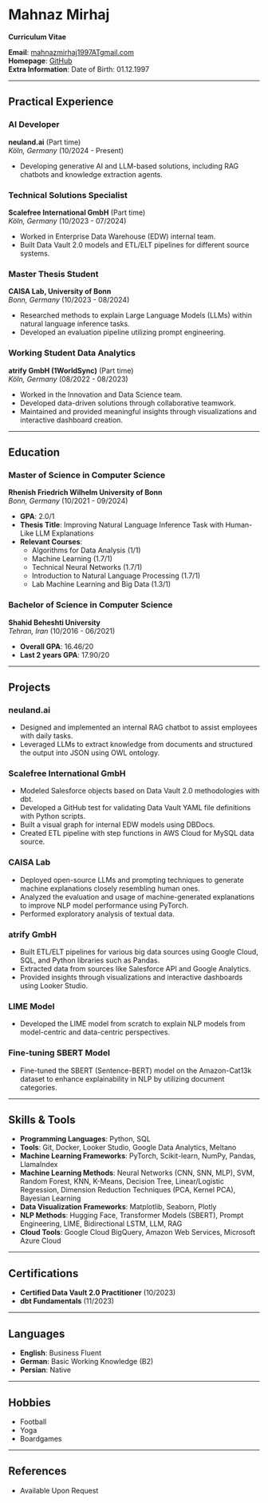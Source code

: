 # Mahnaz Mirhaj  
**Curriculum Vitae**  


**Email**: [mahnazmirhaj1997ATgmail.com](mailto:mahnazmirhaj1997@gmail.com)  
**Homepage**: [GitHub](https://github.com/maahnaaz)  
**Extra Information**: Date of Birth: 01.12.1997  

---

## Practical Experience  

### AI Developer  
**neuland.ai** (Part time)  
*Köln, Germany* (10/2024 - Present)  
- Developing generative AI and LLM-based solutions, including RAG chatbots and knowledge extraction agents.  

### Technical Solutions Specialist  
**Scalefree International GmbH** (Part time)  
*Köln, Germany* (10/2023 - 07/2024)  
- Worked in Enterprise Data Warehouse (EDW) internal team.  
- Built Data Vault 2.0 models and ETL/ELT pipelines for different source systems.  

### Master Thesis Student  
**CAISA Lab, University of Bonn**  
*Bonn, Germany* (10/2023 - 08/2024)  
- Researched methods to explain Large Language Models (LLMs) within natural language inference tasks.  
- Developed an evaluation pipeline utilizing prompt engineering.  

### Working Student Data Analytics  
**atrify GmbH (1WorldSync)** (Part time)  
*Köln, Germany* (08/2022 - 08/2023)  
- Worked in the Innovation and Data Science team.  
- Developed data-driven solutions through collaborative teamwork.  
- Maintained and provided meaningful insights through visualizations and interactive dashboard creation.  

---

## Education  

### Master of Science in Computer Science  
**Rhenish Friedrich Wilhelm University of Bonn**  
*Bonn, Germany* (10/2021 - 09/2024)  
- **GPA**: 2.0/1  
- **Thesis Title**: Improving Natural Language Inference Task with Human-Like LLM Explanations  
- **Relevant Courses**:  
  - Algorithms for Data Analysis (1/1)  
  - Machine Learning (1.7/1)  
  - Technical Neural Networks (1.7/1)  
  - Introduction to Natural Language Processing (1.7/1)  
  - Lab Machine Learning and Big Data (1.3/1)  

### Bachelor of Science in Computer Science  
**Shahid Beheshti University**  
*Tehran, Iran* (10/2016 - 06/2021)  
- **Overall GPA**: 16.46/20  
- **Last 2 years GPA**: 17.90/20  

---

## Projects  

### neuland.ai  
- Designed and implemented an internal RAG chatbot to assist employees with daily tasks.  
- Leveraged LLMs to extract knowledge from documents and structured the output into JSON using OWL ontology.  

### Scalefree International GmbH  
- Modeled Salesforce objects based on Data Vault 2.0 methodologies with dbt.  
- Developed a GitHub test for validating Data Vault YAML file definitions with Python scripts.  
- Built a visual graph for internal EDW models using DBDocs.  
- Created ETL pipeline with step functions in AWS Cloud for MySQL data source.  

### CAISA Lab  
- Deployed open-source LLMs and prompting techniques to generate machine explanations closely resembling human ones.  
- Analyzed the evaluation and usage of machine-generated explanations to improve NLP model performance using PyTorch.  
- Performed exploratory analysis of textual data.  

### atrify GmbH  
- Built ETL/ELT pipelines for various big data sources using Google Cloud, SQL, and Python libraries such as Pandas.  
- Extracted data from sources like Salesforce API and Google Analytics.  
- Provided insights through visualizations and interactive dashboards using Looker Studio.  

### LIME Model  
- Developed the LIME model from scratch to explain NLP models from model-centric and data-centric perspectives.  

### Fine-tuning SBERT Model  
- Fine-tuned the SBERT (Sentence-BERT) model on the Amazon-Cat13k dataset to enhance explainability in NLP by utilizing document categories.  

---

## Skills & Tools  

- **Programming Languages**: Python, SQL  
- **Tools**: Git, Docker, Looker Studio, Google Data Analytics, Meltano  
- **Machine Learning Frameworks**: PyTorch, Scikit-learn, NumPy, Pandas, LlamaIndex  
- **Machine Learning Methods**: Neural Networks (CNN, SNN, MLP), SVM, Random Forest, KNN, K-Means, Decision Tree, Linear/Logistic Regression, Dimension Reduction Techniques (PCA, Kernel PCA), Bayesian Learning  
- **Data Visualization Frameworks**: Matplotlib, Seaborn, Plotly  
- **NLP Methods**: Hugging Face, Transformer Models (SBERT), Prompt Engineering, LIME, Bidirectional LSTM, LLM, RAG  
- **Cloud Tools**: Google Cloud BigQuery, Amazon Web Services, Microsoft Azure Cloud  

---

## Certifications  

- **Certified Data Vault 2.0 Practitioner** (10/2023)  
- **dbt Fundamentals** (11/2023)  

---

## Languages  

- **English**: Business Fluent  
- **German**: Basic Working Knowledge (B2)  
- **Persian**: Native  

---

## Hobbies  

- Football  
- Yoga  
- Boardgames  

---

## References  

- Available Upon Request
